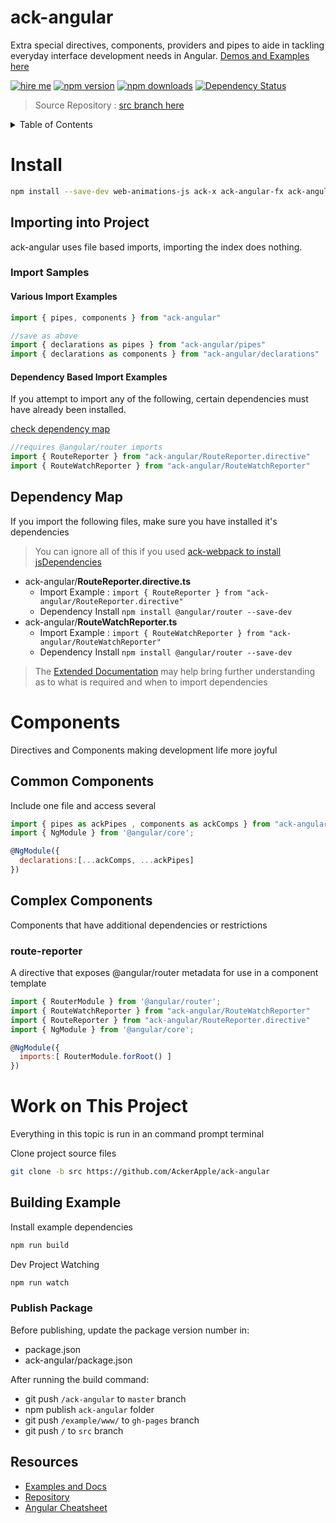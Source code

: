 # ack-angular
Extra special directives, components, providers and pipes to aide in tackling everyday interface development needs in Angular. [Demos and Examples here](https://ackerapple.github.io/ack-angular/)

[![hire me](https://ackerapple.github.io/resume/assets/images/hire-me-badge.svg)](https://ackerapple.github.io/resume/)
[![npm version](https://badge.fury.io/js/ack-angular.svg)](http://badge.fury.io/js/ack-angular)
[![npm downloads](https://img.shields.io/npm/dm/ack-angular.svg)](https://npmjs.org/ack-angular)
[![Dependency Status](https://david-dm.org/ackerapple/ack-angular.svg)](https://david-dm.org/ackerapple/ack-angular)

> Source Repository : [src branch here](https://github.com/AckerApple/ack-angular/tree/src)

<details>
  <summary>Table of Contents</summary>

- [Install](#install)
- [Importing into Project](#importing-into-project)
- [Dependency Map](#dependency-map)
- [Components](#components)
- [Work on This Project](#work-on-this-project)
  - [Building Example](#building-example)
- [Resources](#resources)

</details>

# Install

```bash
npm install --save-dev web-animations-js ack-x ack-angular-fx ack-angular
```

## Importing into Project
ack-angular uses file based imports, importing the index does nothing.

### Import Samples

#### Various Import Examples
```javascript
import { pipes, components } from "ack-angular"

//save as above
import { declarations as pipes } from "ack-angular/pipes"
import { declarations as components } from "ack-angular/declarations"
```

#### Dependency Based Import Examples
If you attempt to import any of the following, certain dependencies must have already been installed.

[check dependency map](#dependency-map)

```javascript
//requires @angular/router imports
import { RouteReporter } from "ack-angular/RouteReporter.directive"
import { RouteWatchReporter } from "ack-angular/RouteWatchReporter"
```

## Dependency Map
If you import the following files, make sure you have installed it's dependencies

> You can ignore all of this if you used [ack-webpack to install jsDependencies](#ack-webpack-install-jsdependencies)

- ack-angular/**RouteReporter.directive.ts**
  - Import Example : `import { RouteReporter } from "ack-angular/RouteReporter.directive"`
  - Dependency Install `npm install @angular/router --save-dev`
- ack-angular/**RouteWatchReporter.ts**
  - Import Example : `import { RouteWatchReporter } from "ack-angular/RouteWatchReporter"`
  - Dependency Install `npm install @angular/router --save-dev`

> The [Extended Documentation](https://ackerapple.github.io/ack-angular/) may help bring further understanding as to what is required and when to import dependencies

# Components
Directives and Components making development life more joyful

## Common Components
Include one file and access several

```javascript
import { pipes as ackPipes , components as ackComps } from "ack-angular/declarations";
import { NgModule } from '@angular/core';

@NgModule({
  declarations:[...ackComps, ...ackPipes]
})
```

## Complex Components
Components that have additional dependencies or restrictions

### route-reporter
A directive that exposes @angular/router metadata for use in a component template
```javascript
import { RouterModule } from '@angular/router';
import { RouteWatchReporter } from "ack-angular/RouteWatchReporter"
import { RouteReporter } from "ack-angular/RouteReporter.directive"
import { NgModule } from '@angular/core';

@NgModule({
  imports:[ RouterModule.forRoot() ]
})
```

# Work on This Project
Everything in this topic is run in an command prompt terminal

Clone project source files
```bash
git clone -b src https://github.com/AckerApple/ack-angular
```

## Building Example

Install example dependencies
```bash
npm run build
```

Dev Project Watching
```bash
npm run watch
```

### Publish Package

Before publishing, update the package version number in:
- package.json
- ack-angular/package.json

After running the build command:
- git push `/ack-angular` to `master` branch
- npm publish `ack-angular` folder
- git push `/example/www/` to `gh-pages` branch
- git push `/` to `src` branch

## Resources
- [Examples and Docs](https://ackerapple.github.io/ack-angular/)
- [Repository](https://github.com/AckerApple/ack-angular)
- [Angular Cheatsheet](https://angular.io/docs/ts/latest/guide/cheatsheet.html)
